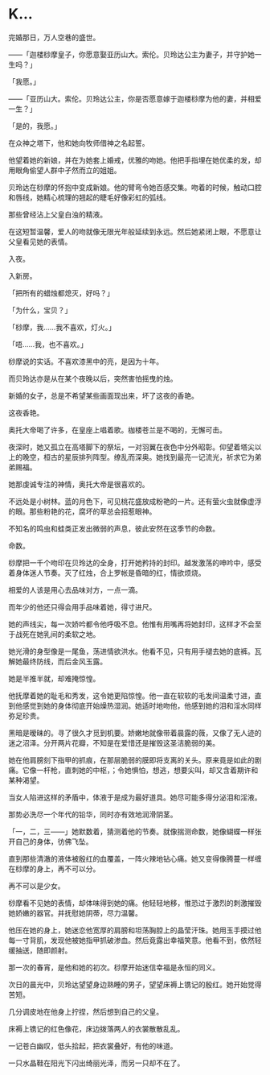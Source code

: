 # K…

完婚那日，万人空巷的盛世。

——「迦楼桫摩皇子，你愿意娶亚历山大。索伦。贝玲达公主为妻子，并守护她一生吗？」

「我愿。」

——「亚历山大。索伦。贝玲达公主，你是否愿意嫁于迦楼桫摩为他的妻，并相爱一生？」

「是的，我愿。」

在众神之塔下，他和她向牧师借神之名起誓。

他望着她的新娘，并在为她套上婚戒，优雅的吻她。他把手指埋在她优柔的发，却用眼角偷望人群中孑然而立的姐姐。

贝玲达在桫摩的怀抱中变成新娘。他的臂弯令她百感交集。吻着的时候，触动口腔和唇线，她精心梳理的翘起的睫毛好像彩虹的弧线。

那些曾经沾上父皇白浊的精液。

在这短暂温馨，爱人的吻就像无限光年般延续到永远。然后她紧闭上眼，不愿意让父皇看见她的表情。

入夜。

入新房。

「把所有的蜡烛都熄灭，好吗？」

「为什么，宝贝？」

「桫摩，我……我不喜欢，灯火。」

「唔……我，也不喜欢。」

桫摩说的实话。不喜欢漆黑中的亮，是因为十年。

而贝玲达亦是从在某个夜晚以后，突然害怕摇曳的烛。

新婚的女子，总是不希望某些画面现出来，坏了这夜的香艳。

这夜香艳。

奥托大帝喝了许多，在皇座上唱着歌。枷楼苍兰是不喝的，无懈可击。

夜深时，她又孤立在高塔脚下的祭坛，一对羽翼在夜色中分外昭彰。仰望着塔尖以上的晚空，桓古的星辰排列阵型。缭乱而深奥。她找到最亮一记流光，祈求它为弟弟赐福。

她那虔诚专注的神情，奥托大帝是很喜欢的。

不远处是小树林。蓝的月色下，可见桃花盛放成粉艳的一片。还有萤火虫就像虚浮的眼。那些粉艳的花，腐坏的草总会招惹眼神。

不知名的鸣虫和蛙类正发出微弱的声息，彼此安然在这季节的命数。

命数。

桫摩把一千个吻印在贝玲达的全身，打开她矜持的封印。越发激荡的呻吟中，感受着身体迷人节奏。灭了红烛，合上罗帐是昏暗的红，情欲烦烧。

相爱的人该是用心去品味对方，一点一滴。

而年少的他还只得会用手品味着她，得寸进尺。

她的声线尖，每一次娇吟都令他呼吸不息。他惟有用嘴再将她封印，这样才不会至于战死在她乳间的柔软之地。

她光滑的身型像是一尾鱼，荡进情欲洪水。他看不见，只有用手褪去她的底裤。瓦解她最终防线，而后金风玉露。

她是半推半就，却难掩惊惶。

他抚摩着她的耻毛和秀发，这令她更陷惊惶。他一直在软软的毛发间温柔寸进，直到他感觉到她的身体彻底开始燥热湿润。她适时地吻他，他感到她的泪和淫水同样弥足珍贵。

黑暗是暧昧的。寻了很久才觅到机要。娇嫩地就像带着晨露的薇，又像了无人迹的迷之沼泽。分开两片花瓣，不知是在爱惜还是摧毁这圣洁脆弱的美。

她在他肩膀刻下指甲的抓痕，在那层脆弱的膜即将支离的关头。原来竟是如此的剧痛。它像一杆枪，直刺她的中枢，；令她惧怕，想逃，想要尖叫，却又含着期许和某种渴望。

当女人陷进这样的矛盾中，体液于是成为最好道具。她尽可能多得分泌泪和淫液。

那势必洗尽一个年代的铅华，同时亦有效地润滑阴茎。

「一，二，三——」她默数着，猜测着他的节奏。就像揣测命数，她像蝴蝶一样张开自己的身体，彷佛飞坠。

直到那些清澈的液体被殷红的血覆盖，一阵火辣地钻心痛。她又变得像腾蔓一样缠在桫摩的身上，再不可以分。

再不可以是少女。

桫摩看不见她的表情，却体味得到她的痛。他轻轻地移，惟恐过于激烈的刺激摧毁她娇嫩的器官。并抚慰她阴蒂，尽力温馨。

他压在她的身上，她迷恋他宽厚的肩膀和坦荡胸腔上的晶莹汗珠。她用玉手摸过他每一寸背肌，发现他被她指甲抓破渗血。然后竟露出幸福笑意。他看不到，依然轻缓抽送，随即颜射。

那一次的春宵，是他和她的初次。桫摩开始迷信幸福是永恒的同义。

次日的晨光中，贝玲达望望身边熟睡的男子，望望床褥上镌记的殷红。她开始觉得苦短。

几分调皮地在他身上拧捏，然后想到自己的父皇。

床褥上镌记的红色像花，床边拨落两人的衣裳散散乱乱。

一记苍白幽叹，低头拾起，把衣裳叠好，有他的味道。

一只水晶鞋在阳光下闪出绮丽光泽，而另一只却不在了。
